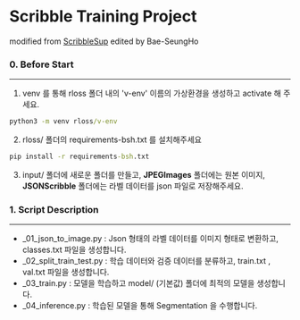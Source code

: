 Scribble Training Project 
==============================

modified from [ScribbleSup](https://github.com/meng-tang/rloss)
edited by Bae-SeungHo



### 0. Before Start
----------

1. venv 를 통해 rloss 폴더 내의 'v-env' 이름의 가상환경을 생성하고 activate 해 주세요.

```cmd
python3 -m venv rloss/v-env
```


2. rloss/ 폴더의 requirements-bsh.txt 를 설치해주세요 

```cmd
pip install -r requirements-bsh.txt
```

3. input/ 폴더에 새로운 폴더를 만들고, **JPEGImages** 폴더에는 원본 이미지, **JSONScribble** 폴더에는 라벨 데이터를 json 파일로 저장해주세요.


### 1. Script Description
-----

* _01_json_to_image.py : Json 형태의 라벨 데이터를 이미지 형태로 변환하고, classes.txt 파일을 생성합니다.  
* _02_split_train_test.py : 학습 데이터와 검증 데이터를 분류하고, train.txt , val.txt 파일을 생성합니다.
* _03_train.py : 모델을 학습하고 model/ (기본값) 폴더에 최적의 모델을 생성합니다. 
* _04_inference.py : 학습된 모델을 통해 Segmentation 을 수행합니다.


